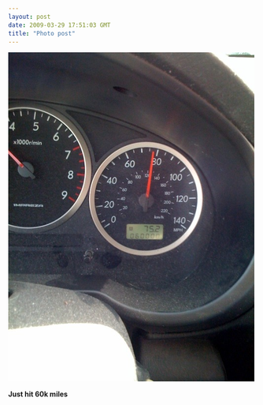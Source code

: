 ```yaml
---
layout: post
date: 2009-03-29 17:51:03 GMT
title: "Photo post"
---
```

![travisj](/images/c41b614d22e24dc4b257f169e98bcd9e276a032475ff37a8b6c0ccaae17a1cf8.jpg)

<b>Just hit 60k miles</b>